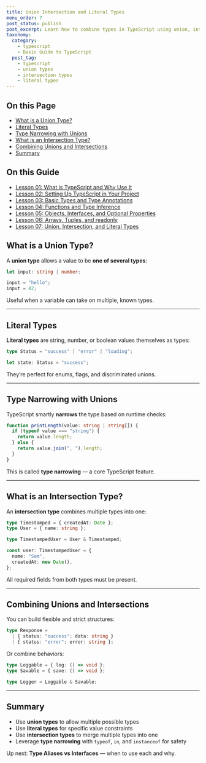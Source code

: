 ```yaml
---
title: Union Intersection and Literal Types
menu_order: 7
post_status: publish
post_excerpt: Learn how to combine types in TypeScript using union, intersection, and literal values to model complex logic safely.
taxonomy:
  category:
    - typescript
    - Basic Guide to TypeScript
  post_tag:
    - typescript
    - union types
    - intersection types
    - literal types
---
```


<div class="toc" markdown="1">

<div class="otp" markdown="1">

## On this Page

- [What is a Union Type?](#what-is-a-union-type)
- [Literal Types](#literal-types)
- [Type Narrowing with Unions](#type-narrowing-with-unions)
- [What is an Intersection Type?](#what-is-an-intersection-type)
- [Combining Unions and Intersections](#combining-unions-and-intersections)
- [Summary](#summary)

</div>

<div class="otg" markdown="1">

## On this Guide

- [Lesson 01: What is TypeScript and Why Use It](./lesson-01-what-is-typescript-and-why-use-it)
- [Lesson 02: Setting Up TypeScript in Your Project](./lesson-02-setting-up-typescript-in-your-project)
- [Lesson 03: Basic Types and Type Annotations](./lesson-03-basic-types-and-type-annotations)
- [Lesson 04: Functions and Type Inference](./lesson-04-functions-and-type-inference)
- [Lesson 05: Objects, Interfaces, and Optional Properties](./lesson-05-objects,-interfaces,-and-optional-properties)
- [Lesson 06: Arrays, Tuples, and readonly](./lesson-06-arrays-tuples-and-readonly)
- [Lesson 07: Union, Intersection, and Literal Types](./lesson-07-union-intersection-and-literal-types)

</div>

</div>

<div class="guru-main" markdown="1">

## What is a Union Type?

A **union type** allows a value to be **one of several types**:

```ts
let input: string | number;

input = "hello";
input = 42;
```

Useful when a variable can take on multiple, known types.

---

## Literal Types

**Literal types** are string, number, or boolean values themselves as types:

```ts
type Status = "success" | "error" | "loading";

let state: Status = "success";
```

They’re perfect for enums, flags, and discriminated unions.

---

## Type Narrowing with Unions

TypeScript smartly **narrows** the type based on runtime checks:

```ts
function printLength(value: string | string[]) {
  if (typeof value === "string") {
    return value.length;
  } else {
    return value.join(", ").length;
  }
}
```

This is called **type narrowing** — a core TypeScript feature.

---

## What is an Intersection Type?

An **intersection type** combines multiple types into one:

```ts
type Timestamped = { createdAt: Date };
type User = { name: string };

type TimestampedUser = User & Timestamped;

const user: TimestampedUser = {
  name: "Sam",
  createdAt: new Date(),
};
```

All required fields from both types must be present.

---

## Combining Unions and Intersections

You can build flexible and strict structures:

```ts
type Response =
  | { status: "success"; data: string }
  | { status: "error"; error: string };
```

Or combine behaviors:

```ts
type Loggable = { log: () => void };
type Savable = { save: () => void };

type Logger = Loggable & Savable;
```

---

## Summary

- Use **union types** to allow multiple possible types
- Use **literal types** for specific value constraints
- Use **intersection types** to merge multiple types into one
- Leverage **type narrowing** with `typeof`, `in`, and `instanceof` for safety

Up next: **Type Aliases vs Interfaces** — when to use each and why.

</div>
